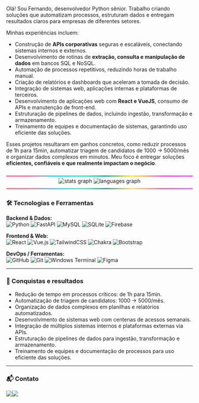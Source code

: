 <p align="left">Olá! Sou Fernando, desenvolvedor Python sênior. Trabalho criando soluções que automatizam processos, estruturam dados e entregam resultados claros para empresas de diferentes setores.  

Minhas experiências incluem:  
- Construção de **APIs corporativas** seguras e escaláveis, conectando sistemas internos e externos.  
- Desenvolvimento de rotinas de **extração, consulta e manipulação de dados** em bancos SQL e NoSQL.  
- Automação de processos repetitivos, reduzindo horas de trabalho manual.  
- Criação de relatórios e dashboards que aceleram a tomada de decisão.  
- Integração de sistemas web, aplicações internas e plataformas de terceiros.  
- Desenvolvimento de aplicações web com **React e VueJS**, consumo de APIs e manutenção de front-end.  
- Estruturação de pipelines de dados, incluindo ingestão, transformação e armazenamento.  
- Treinamento de equipes e documentação de sistemas, garantindo uso eficiente das soluções.  

Esses projetos resultaram em ganhos concretos, como reduzir processos de 1h para 15min, automatizar triagem de candidatos de 1000 → 5000/mês e organizar dados complexos em minutos. Meu foco é entregar soluções **eficientes, confiáveis e que realmente impactam o negócio**.
</p>

<img src="https://raw.githubusercontent.com/cristian-sbardelotto/cristian-sbardelotto/main/.github/assets/lineBar.png" />

<div align="center">
  <img src="https://github-readme-stats.vercel.app/api?username=fernandosilvajesus&hide_title=false&hide_rank=false&show_icons=true&include_all_commits=true&count_private=true&disable_animations=false&theme=dracula&locale=en&hide_border=false" height="150" alt="stats graph"  />
  <img src="https://github-readme-stats.vercel.app/api/top-langs?username=fernandosilvajesus&locale=en&hide_title=false&layout=compact&card_width=320&langs_count=5&theme=dracula&hide_border=false" height="150" alt="languages graph"  />
</div>

<img src="https://raw.githubusercontent.com/cristian-sbardelotto/cristian-sbardelotto/main/.github/assets/lineBar.png" />

### 🛠 Tecnologias e Ferramentas

**Backend & Dados:**  
![Python](https://img.shields.io/badge/python-3670A0?style=for-the-badge&logo=python&logoColor=ffdd54) ![FastAPI](https://img.shields.io/badge/FastAPI-005571?style=for-the-badge&logo=fastapi) ![MySQL](https://img.shields.io/badge/mysql-4479A1.svg?style=for-the-badge&logo=mysql&logoColor=white) ![SQLite](https://img.shields.io/badge/sqlite-%2307405e.svg?style=for-the-badge&logo=sqlite&logoColor=white) ![Firebase](https://img.shields.io/badge/firebase-a08021?style=for-the-badge&logo=firebase&logoColor=ffcd34)  

**Frontend & Web:**  
![React](https://img.shields.io/badge/react-%2320232a.svg?style=for-the-badge&logo=react&logoColor=%2361DAFB) ![Vue.js](https://img.shields.io/badge/vue.js-%2335495e.svg?style=for-the-badge&logo=vuedotjs&logoColor=%234FC08D) ![TailwindCSS](https://img.shields.io/badge/tailwindcss-%2338B2AC.svg?style=for-the-badge&logo=tailwind-css&logoColor=white) ![Chakra](https://img.shields.io/badge/chakra-%234ED1C5.svg?style=for-the-badge&logo=chakraui&logoColor=white) ![Bootstrap](https://img.shields.io/badge/bootstrap-%238511FA.svg?style=for-the-badge&logo=bootstrap&logoColor=white)  

**DevOps / Ferramentas:**  
![GitHub](https://img.shields.io/badge/github-%23121011.svg?style=for-the-badge&logo=github&logoColor=white) ![Git](https://img.shields.io/badge/git-%23F05033.svg?style=for-the-badge&logo=git&logoColor=white) ![Windows Terminal](https://img.shields.io/badge/Windows%20Terminal-%234D4D4D.svg?style=for-the-badge&logo=windows-terminal&logoColor=white) ![Figma](https://img.shields.io/badge/figma-%23F24E1E.svg?style=for-the-badge&logo=figma&logoColor=white)  

---

### 🚀 Conquistas e resultados

- Redução de tempo em processos críticos: de 1h para 15min.  
- Automatização de triagem de candidatos: 1000 → 5000/mês.  
- Organização de dados complexos em planilhas e relatórios automatizados.  
- Desenvolvimento de sistemas web com centenas de acessos semanais.  
- Integração de múltiplos sistemas internos e plataformas externas via APIs.  
- Estruturação de pipelines de dados para ingestão, transformação e armazenamento.  
- Treinamento de equipes e documentação de processos para uso eficiente das soluções.  

---

### 📬 Contato

<div style="display: flex; width: 100%;">
<a href="https://www.linkedin.com/in/fernando-silva-de-jesus/" target="_blank"><img src="https://img.shields.io/badge/-LinkedIn-%230077B5?style=for-the-badge&logo=linkedin&logoColor=white"></a> 
<a href="mailto:Fernandosp.dejesus@gmail.com" target="_blank"><img src="https://img.shields.io/badge/-Email-%23D14836?style=for-the-badge&logo=gmail&logoColor=white"></a>
</div>
